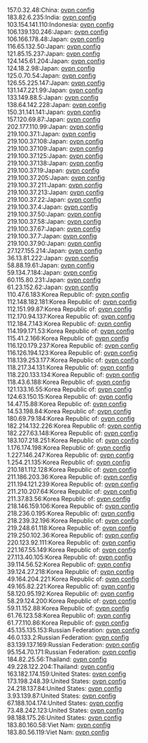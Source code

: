 157.0.32.48:China: [ovpn config](vpn/157_0_32_48.ovpn)  
183.82.6.235:India: [ovpn config](vpn/183_82_6_235.ovpn)  
103.154.141.110:Indonesia: [ovpn config](vpn/103_154_141_110.ovpn)  
106.139.130.246:Japan: [ovpn config](vpn/106_139_130_246.ovpn)  
106.166.178.48:Japan: [ovpn config](vpn/106_166_178_48.ovpn)  
116.65.132.50:Japan: [ovpn config](vpn/116_65_132_50.ovpn)  
121.85.15.237:Japan: [ovpn config](vpn/121_85_15_237.ovpn)  
124.145.61.204:Japan: [ovpn config](vpn/124_145_61_204.ovpn)  
124.18.2.98:Japan: [ovpn config](vpn/124_18_2_98.ovpn)  
125.0.70.54:Japan: [ovpn config](vpn/125_0_70_54.ovpn)  
126.55.225.147:Japan: [ovpn config](vpn/126_55_225_147.ovpn)  
131.147.221.99:Japan: [ovpn config](vpn/131_147_221_99.ovpn)  
133.149.88.5:Japan: [ovpn config](vpn/133_149_88_5.ovpn)  
138.64.142.228:Japan: [ovpn config](vpn/138_64_142_228.ovpn)  
150.31.141.141:Japan: [ovpn config](vpn/150_31_141_141.ovpn)  
157.120.69.87:Japan: [ovpn config](vpn/157_120_69_87.ovpn)  
202.177.110.99:Japan: [ovpn config](vpn/202_177_110_99.ovpn)  
219.100.37.1:Japan: [ovpn config](vpn/219_100_37_1.ovpn)  
219.100.37.108:Japan: [ovpn config](vpn/219_100_37_108.ovpn)  
219.100.37.109:Japan: [ovpn config](vpn/219_100_37_109.ovpn)  
219.100.37.125:Japan: [ovpn config](vpn/219_100_37_125.ovpn)  
219.100.37.138:Japan: [ovpn config](vpn/219_100_37_138.ovpn)  
219.100.37.19:Japan: [ovpn config](vpn/219_100_37_19.ovpn)  
219.100.37.205:Japan: [ovpn config](vpn/219_100_37_205.ovpn)  
219.100.37.211:Japan: [ovpn config](vpn/219_100_37_211.ovpn)  
219.100.37.213:Japan: [ovpn config](vpn/219_100_37_213.ovpn)  
219.100.37.22:Japan: [ovpn config](vpn/219_100_37_22.ovpn)  
219.100.37.4:Japan: [ovpn config](vpn/219_100_37_4.ovpn)  
219.100.37.50:Japan: [ovpn config](vpn/219_100_37_50.ovpn)  
219.100.37.58:Japan: [ovpn config](vpn/219_100_37_58.ovpn)  
219.100.37.67:Japan: [ovpn config](vpn/219_100_37_67.ovpn)  
219.100.37.7:Japan: [ovpn config](vpn/219_100_37_7.ovpn)  
219.100.37.90:Japan: [ovpn config](vpn/219_100_37_90.ovpn)  
27.127.155.214:Japan: [ovpn config](vpn/27_127_155_214.ovpn)  
36.13.81.222:Japan: [ovpn config](vpn/36_13_81_222.ovpn)  
58.88.19.61:Japan: [ovpn config](vpn/58_88_19_61.ovpn)  
59.134.7.184:Japan: [ovpn config](vpn/59_134_7_184.ovpn)  
60.115.80.231:Japan: [ovpn config](vpn/60_115_80_231.ovpn)  
61.23.152.62:Japan: [ovpn config](vpn/61_23_152_62.ovpn)  
110.47.6.183:Korea Republic of: [ovpn config](vpn/110_47_6_183.ovpn)  
112.148.182.181:Korea Republic of: [ovpn config](vpn/112_148_182_181.ovpn)  
112.151.99.87:Korea Republic of: [ovpn config](vpn/112_151_99_87.ovpn)  
112.170.94.137:Korea Republic of: [ovpn config](vpn/112_170_94_137.ovpn)  
112.184.7.143:Korea Republic of: [ovpn config](vpn/112_184_7_143.ovpn)  
114.199.171.53:Korea Republic of: [ovpn config](vpn/114_199_171_53.ovpn)  
115.41.2.166:Korea Republic of: [ovpn config](vpn/115_41_2_166.ovpn)  
116.120.179.237:Korea Republic of: [ovpn config](vpn/116_120_179_237.ovpn)  
116.126.194.123:Korea Republic of: [ovpn config](vpn/116_126_194_123.ovpn)  
118.139.253.177:Korea Republic of: [ovpn config](vpn/118_139_253_177.ovpn)  
118.217.34.131:Korea Republic of: [ovpn config](vpn/118_217_34_131.ovpn)  
118.220.133.134:Korea Republic of: [ovpn config](vpn/118_220_133_134.ovpn)  
118.43.6.188:Korea Republic of: [ovpn config](vpn/118_43_6_188.ovpn)  
121.133.16.55:Korea Republic of: [ovpn config](vpn/121_133_16_55.ovpn)  
124.63.150.15:Korea Republic of: [ovpn config](vpn/124_63_150_15.ovpn)  
14.47.15.88:Korea Republic of: [ovpn config](vpn/14_47_15_88.ovpn)  
14.53.198.84:Korea Republic of: [ovpn config](vpn/14_53_198_84.ovpn)  
180.69.79.184:Korea Republic of: [ovpn config](vpn/180_69_79_184.ovpn)  
182.214.132.226:Korea Republic of: [ovpn config](vpn/182_214_132_226.ovpn)  
182.227.63.148:Korea Republic of: [ovpn config](vpn/182_227_63_148.ovpn)  
183.107.218.251:Korea Republic of: [ovpn config](vpn/183_107_218_251.ovpn)  
1.176.174.198:Korea Republic of: [ovpn config](vpn/1_176_174_198.ovpn)  
1.227.146.247:Korea Republic of: [ovpn config](vpn/1_227_146_247.ovpn)  
1.254.21.135:Korea Republic of: [ovpn config](vpn/1_254_21_135.ovpn)  
210.181.112.128:Korea Republic of: [ovpn config](vpn/210_181_112_128.ovpn)  
211.186.203.36:Korea Republic of: [ovpn config](vpn/211_186_203_36.ovpn)  
211.194.121.239:Korea Republic of: [ovpn config](vpn/211_194_121_239.ovpn)  
211.210.207.64:Korea Republic of: [ovpn config](vpn/211_210_207_64.ovpn)  
211.37.83.56:Korea Republic of: [ovpn config](vpn/211_37_83_56.ovpn)  
218.146.159.106:Korea Republic of: [ovpn config](vpn/218_146_159_106.ovpn)  
218.236.0.195:Korea Republic of: [ovpn config](vpn/218_236_0_195.ovpn)  
218.239.32.196:Korea Republic of: [ovpn config](vpn/218_239_32_196.ovpn)  
219.248.61.118:Korea Republic of: [ovpn config](vpn/219_248_61_118.ovpn)  
219.250.102.36:Korea Republic of: [ovpn config](vpn/219_250_102_36.ovpn)  
220.123.92.111:Korea Republic of: [ovpn config](vpn/220_123_92_111.ovpn)  
221.167.55.149:Korea Republic of: [ovpn config](vpn/221_167_55_149.ovpn)  
27.113.40.105:Korea Republic of: [ovpn config](vpn/27_113_40_105.ovpn)  
39.114.56.52:Korea Republic of: [ovpn config](vpn/39_114_56_52.ovpn)  
39.124.27.218:Korea Republic of: [ovpn config](vpn/39_124_27_218.ovpn)  
49.164.204.221:Korea Republic of: [ovpn config](vpn/49_164_204_221.ovpn)  
49.165.82.221:Korea Republic of: [ovpn config](vpn/49_165_82_221.ovpn)  
58.120.95.192:Korea Republic of: [ovpn config](vpn/58_120_95_192.ovpn)  
58.29.124.200:Korea Republic of: [ovpn config](vpn/58_29_124_200.ovpn)  
59.11.152.88:Korea Republic of: [ovpn config](vpn/59_11_152_88.ovpn)  
61.76.123.58:Korea Republic of: [ovpn config](vpn/61_76_123_58.ovpn)  
61.77.110.86:Korea Republic of: [ovpn config](vpn/61_77_110_86.ovpn)  
45.135.135.153:Russian Federation: [ovpn config](vpn/45_135_135_153.ovpn)  
46.0.133.2:Russian Federation: [ovpn config](vpn/46_0_133_2.ovpn)  
83.139.137.169:Russian Federation: [ovpn config](vpn/83_139_137_169.ovpn)  
95.154.70.171:Russian Federation: [ovpn config](vpn/95_154_70_171.ovpn)  
184.82.25.56:Thailand: [ovpn config](vpn/184_82_25_56.ovpn)  
49.228.122.204:Thailand: [ovpn config](vpn/49_228_122_204.ovpn)  
163.182.174.159:United States: [ovpn config](vpn/163_182_174_159.ovpn)  
173.198.248.39:United States: [ovpn config](vpn/173_198_248_39.ovpn)  
24.218.137.84:United States: [ovpn config](vpn/24_218_137_84.ovpn)  
3.93.139.87:United States: [ovpn config](vpn/3_93_139_87.ovpn)  
67.188.104.174:United States: [ovpn config](vpn/67_188_104_174.ovpn)  
73.48.242.123:United States: [ovpn config](vpn/73_48_242_123.ovpn)  
98.188.175.26:United States: [ovpn config](vpn/98_188_175_26.ovpn)  
183.80.160.58:Viet Nam: [ovpn config](vpn/183_80_160_58.ovpn)  
183.80.56.119:Viet Nam: [ovpn config](vpn/183_80_56_119.ovpn)  
